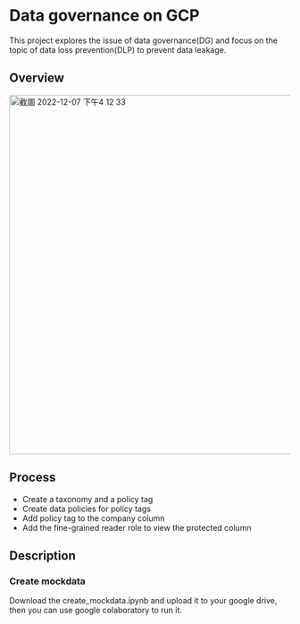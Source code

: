 # Data governance on GCP

This project explores the issue of data governance(DG) and focus on the topic of data loss prevention(DLP) to prevent data leakage.

## Overview
<img width="642" alt="截圖 2022-12-07 下午4 12 33" src="https://user-images.githubusercontent.com/92499570/206124123-c0c195de-76c7-403a-bfd4-4bfdc93d54ad.png">

## Process
* Create a taxonomy and a policy tag
* Create data policies for policy tags
* Add policy tag to the company column
* Add the fine-grained reader role to view the protected column

## Description

### Create mockdata
Download the create_mockdata.ipynb and upload it to your google drive, then you can use google colaboratory to run it.
